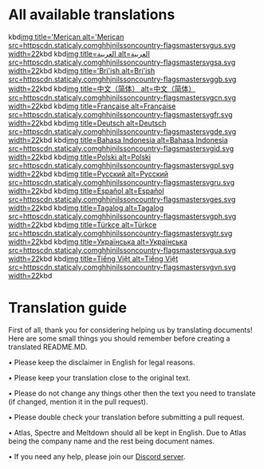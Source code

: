 # All available translations

kbd[img title='Merican alt='Merican src=httpscdn.staticaly.comghhjnilssoncountry-flagsmastersvgus.svg width=22](httpsgithub.comAtlas-OSAtlasblobmaintranslationsREADME_en_US.md)kbd
kbd[img title=العربية alt=العربية src=httpscdn.staticaly.comghhjnilssoncountry-flagsmastersvgsa.svg width=22](httpsgithub.comAtlas-OSAtlasblobmaintranslationsREADME_ar_SA.md)kbd
kbd[img title='Bri'ish alt=Bri'ish src=httpscdn.staticaly.comghhjnilssoncountry-flagsmastersvggb.svg width=22](httpsgithub.comAtlas-OSAtlasblobmaintranslationsREADME_en_GB.md)kbd
kbd[img title=中文（简体） alt=中文（简体） src=httpscdn.staticaly.comghhjnilssoncountry-flagsmastersvgcn.svg width=22](httpsgithub.comAtlas-OSAtlasblobmaintranslationsREADME_zh_CN.md)kbd
kbd[img title=Française alt=Française src=httpscdn.staticaly.comghhjnilssoncountry-flagsmastersvgfr.svg width=22](httpsgithub.comAtlas-OSAtlasblobmaintranslationsREADME_fr_FR.md)kbd
kbd[img title=Deutsch alt=Deutsch src=httpscdn.staticaly.comghhjnilssoncountry-flagsmastersvgde.svg width=22](httpsgithub.comAtlas-OSAtlasblobmaintranslationsREADME_de_DE.md)kbd
kbd[img title=Bahasa Indonesia alt=Bahasa Indonesia src=httpscdn.staticaly.comghhjnilssoncountry-flagsmastersvgid.svg width=22](httpsgithub.comAtlas-OSAtlasblobmaintranslationsREADME_id_ID.md)kbd
kbd[img title=Polski alt=Polski src=httpscdn.staticaly.comghhjnilssoncountry-flagsmastersvgpl.svg width=22](httpsgithub.comAtlas-OSAtlasblobmaintranslationsREADME_pl_PL.md)kbd
kbd[img title=Русский alt=Русский src=httpscdn.staticaly.comghhjnilssoncountry-flagsmastersvgru.svg width=22](httpsgithub.comAtlas-OSAtlasblobmaintranslationsREADME_ru_RU.md)kbd
kbd[img title=Español alt=Español src=httpscdn.staticaly.comghhjnilssoncountry-flagsmastersvges.svg width=22](httpsgithub.comAtlas-OSAtlasblobmaintranslationsREADME_es_ES.md)kbd
kbd[img title=Tagalog alt=Tagalog src=httpscdn.staticaly.comghhjnilssoncountry-flagsmastersvgph.svg width=22](httpsgithub.comAtlas-OSAtlasblobmaintranslationsREADME_ph_PH.md)kbd
kbd[img title=Türkçe alt=Türkçe src=httpscdn.staticaly.comghhjnilssoncountry-flagsmastersvgtr.svg width=22](httpsgithub.comAtlas-OSAtlasblobmaintranslationsREADME_tr_TR.md)kbd
kbd[img title=Українська alt=Українська src=httpscdn.staticaly.comghhjnilssoncountry-flagsmastersvgua.svg width=22](httpsgithub.comAtlas-OSAtlasblobmaintranslationsREADME_ua_UA.md)kbd
kbd[img title=Tiếng Việt alt=Tiếng Việt src=httpscdn.staticaly.comghhjnilssoncountry-flagsmastersvgvn.svg width=22](httpsgithub.comAtlas-OSAtlasblobmaintranslationsREADME_vi_VN.md)kbd

# Translation guide

First of all, thank you for considering helping us by translating documents! Here are some small things you should remember before creating a translated README.MD.

• Please keep the disclaimer in English for legal reasons.

• Please keep your translation close to the original text.

• Please do not change any things other then the text you need to translate (if changed, mention it in the pull request).

• Please double check your translation before submitting a pull request.

• Atlas, Spectre and Meltdown should all be kept in English. Due to Atlas being the company name and the rest being document names.

• If you need any help, please join our [Discord server](httpsdiscord.comserversatlas-795710270000332800).

